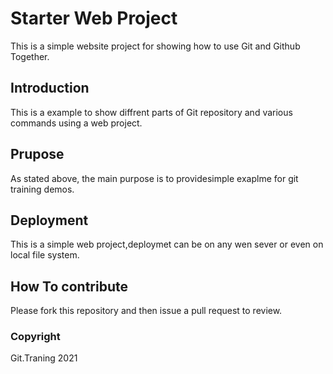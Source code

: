 # Starter Web Project

This is a simple website project for showing how to use Git and Github Together.

## Introduction

This is a example to show diffrent parts of Git repository and various commands using a web project.

## Prupose

As stated above, the main purpose is to providesimple exaplme for git training demos.

## Deployment

This is a simple web project,deploymet can be on any wen sever or even on local file system.

## How To contribute

Please fork this repository and then issue a pull request to review.

### Copyright
Git.Traning 2021